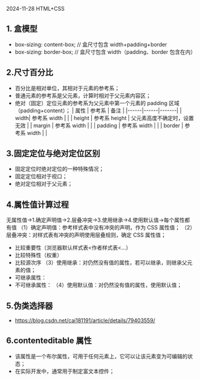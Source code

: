 2024-11-28 HTML+CSS

## 1. 盒模型

- box-sizing: content-box; // 盒尺寸包含 width+padding+border
- box-sizing: border-box; // 盒尺寸包含 width（padding、border 包含在内）

## 2.尺寸百分比

- 百分比是相对单位，其相对于元素的参考系；
- 普通元素的参考系是父元素，计算时相对于父元素内容区；
- 绝对（固定）定位元素的参考系为父元素中第一个元素的 padding 区域（padding+content）；
  | 属性 | 参考系 | 备注 |
  |------|------|-------|
  | width| 参考系 width | |
  | height | 参考系 height | 父元素高度不确定时，设置无效 |
  | margin | 参考系 width | |
  | padding | 参考系 width | |
  | border | 参考系 width | |

## 3.固定定位与绝对定位区别

- 固定定位时绝对定位的一种特殊情况；
- 固定定位相对于视口；
- 绝对定位相对于父元素；

## 4.属性值计算过程

无属性值->1.确定声明值->2.层叠冲突->3.使用继承->4.使用默认值->每个属性都有值
（1）确定声明值：参考样式表中没有冲突的声明，作为 CSS 属性值；
（2）层叠冲突：对样式表有冲突的声明使用层叠规则，确定 CSS 属性值；

- 比较重要性（浏览器默认样式表<作者样式表<...）
- 比较特殊性（权重）
- 比较源次序
  （3）使用继承：对仍然没有值的属性，若可以继承，则继承父元素的值；
- 可继承属性：
- 不可继承属性：
  （4）使用默认值：对仍然没有值的属性，使用默认值；

## 5.伪类选择器

- https://blog.csdn.net/cai181191/article/details/79403559/

## 6.contenteditable 属性

- 该属性是一个布尔属性，可用于任何元素上，它可以让该元素变为可编辑的状态；
- 在实际开发中，通常用于制定富文本控件；
